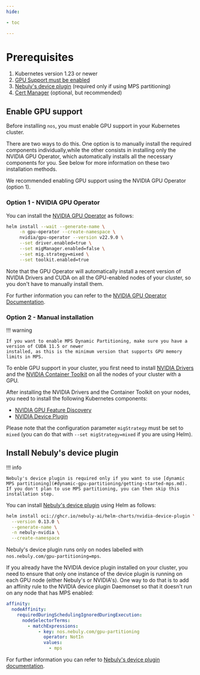 ```yaml
---
hide:

- toc

---
```


# Prerequisites

1. Kubernetes version 1.23 or newer
2. [GPU Support must be enabled](#enable-gpu-support)
3. [Nebuly's device plugin](#install-nebulys-device-plugin) (required only if using MPS partitioning)
4. [Cert Manager](https://github.com/cert-manager/cert-manager) (optional, but recommended)

## Enable GPU support

Before installing `nos`, you must enable GPU support in your Kubernetes cluster.

There are two ways to do this. One option is to manually install the required components individually,while the other consists in installing only the NVIDIA GPU Operator, which automatically installs all the necessary components for you. See below for more information on these two installation methods.

We recommended enabling GPU support using the NVIDIA GPU Operator (option 1).

### Option 1 - NVIDIA GPU Operator

You can install the [NVIDIA GPU Operator](https://github.com/NVIDIA/gpu-operator) as follows:

```bash
helm install --wait --generate-name \
     -n gpu-operator --create-namespace \
     nvidia/gpu-operator --version v22.9.0 \
     --set driver.enabled=true \
     --set migManager.enabled=false \
     --set mig.strategy=mixed \
     --set toolkit.enabled=true
```

Note that the GPU Operator will automatically install a recent version of NVIDIA Drivers and CUDA on all the GPU-enabled nodes of your cluster, so you don't have to manually install them.

For further information you can refer to the [NVIDIA GPU Operator Documentation](https://docs.nvidia.com/datacenter/cloud-native/gpu-operator/getting-started.html).

### Option 2 - Manual installation

!!! warning

    If you want to enable MPS Dynamic Partitioning, make sure you have a version of CUDA 11.5 or newer
    installed, as this is the minimum version that supports GPU memory limits in MPS.

To enble GPU support in your cluster, you first need to install [NVIDIA Drivers](https://www.nvidia.com/download/index.aspx) and the [NVIDIA Container Toolkit](https://docs.nvidia.com/datacenter/cloud-native/container-toolkit/install-guide.html) on all the nodes of your cluster with a GPU.

After installing the NVIDIA Drivers and the Container Toolkit on your nodes, you need to install the following Kubernetes components:

- [NVIDIA GPU Feature Discovery](https://github.com/NVIDIA/gpu-feature-discovery)
- [NVIDIA Device Plugin](https://github.com/NVIDIA/k8s-device-plugin)

Please note that the configuration parameter `migStrategy` must be set to `mixed` (you can do that with `--set migStrategy=mixed` if you are using Helm).

## Install Nebuly's device plugin

!!! info

    Nebuly's device plugin is required only if you want to use [dynamic MPS partitioning](#dynamic-gpu-partitioning/getting-started-mps.md).
    If you don't plan to use MPS partitioning, you can then skip this installation step.

You can install [Nebuly's device plugin](https://github.com/nebuly-ai/k8s-device-plugin) using Helm as follows:

```bash
helm install oci://ghcr.io/nebuly-ai/helm-charts/nvidia-device-plugin \
  --version 0.13.0 \
  --generate-name \
  -n nebuly-nvidia \
  --create-namespace
```

Nebuly's device plugin runs only on nodes labelled with `nos.nebuly.com/gpu-partitioning=mps`.

If you already have the NVIDIA device plugin installed on your cluster, you need to ensure that only one instance of the device plugin is running on each GPU node (either Nebuly's or NVIDIA's). One way to do that is to add an affinity rule to the NVIDIA device plugin Daemonset so that it doesn't run on any node that has MPS enabled:

```yaml
affinity:
  nodeAffinity:
    requiredDuringSchedulingIgnoredDuringExecution:
      nodeSelectorTerms:
        - matchExpressions:
            - key: nos.nebuly.com/gpu-partitioning
              operator: NotIn
              values:
                - mps
```

For further information you can refer to [Nebuly's device plugin documentation](https://github.com/nebuly-ai/k8s-device-plugin#installation-alongside-the-nvidia-device-plugin).
